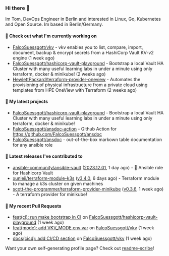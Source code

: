 ### Hi there 👋

Im Tom, DevOps Engineer in Berlin and interested in Linux, Go, Kubernetes and Open Source.
Im based in Berlin/Germany.

#### 👷 Check out what I'm currently working on

- [FalcoSuessgott/vkv](https://github.com/FalcoSuessgott/vkv) - vkv enables you to list, compare, import, document, backup &amp; encrypt secrets from a HashiCorp Vault KV-v2 engine (1 week ago)
- [FalcoSuessgott/hashicorp-vault-playground](https://github.com/FalcoSuessgott/hashicorp-vault-playground) - Bootstrap a local Vault HA Cluster with many useful learning labs in under a minute using only terraform, docker &amp; minikube! (2 weeks ago)
- [HewlettPackard/terraform-provider-oneview](https://github.com/HewlettPackard/terraform-provider-oneview) - Automates the provisioning of physical infrastructure from a private cloud using templates from HPE OneView with Terraform (2 weeks ago)

#### 🌱 My latest projects

- [FalcoSuessgott/hashicorp-vault-playground](https://github.com/FalcoSuessgott/hashicorp-vault-playground) - Bootstrap a local Vault HA Cluster with many useful learning labs in under a minute using only terraform, docker &amp; minikube!
- [FalcoSuessgott/ansdoc-action](https://github.com/FalcoSuessgott/ansdoc-action) - Github Action for https://github.com/FalcoSuessgott/ansdoc
- [FalcoSuessgott/ansdoc](https://github.com/FalcoSuessgott/ansdoc) - out-of-the-box markown table documentation for any ansible role

#### 🔭 Latest releases I've contributed to

- [ansible-community/ansible-vault](https://github.com/ansible-community/ansible-vault) ([2023.12.01](https://github.com/ansible-community/ansible-vault/releases/tag/2023.12.01), 1 day ago) - :key: Ansible role for Hashicorp Vault
- [xunleii/terraform-module-k3s](https://github.com/xunleii/terraform-module-k3s) ([v3.4.0](https://github.com/xunleii/terraform-module-k3s/releases/tag/v3.4.0), 6 days ago) - Terraform module to manage a k3s cluster on given machines
- [scott-the-programmer/terraform-provider-minikube](https://github.com/scott-the-programmer/terraform-provider-minikube) ([v0.3.6](https://github.com/scott-the-programmer/terraform-provider-minikube/releases/tag/v0.3.6), 1 week ago) - A terraform provider for minikube!

#### 🔨 My recent Pull Requests

- [feat(ci): run make bootstrap in CI](https://github.com/FalcoSuessgott/hashicorp-vault-playground/pull/24) on [FalcoSuessgott/hashicorp-vault-playground](https://github.com/FalcoSuessgott/hashicorp-vault-playground) (1 week ago)
- [feat(mode): add VKV_MODE env var](https://github.com/FalcoSuessgott/vkv/pull/190) on [FalcoSuessgott/vkv](https://github.com/FalcoSuessgott/vkv) (1 week ago)
- [docs(cicd): add CI/CD section](https://github.com/FalcoSuessgott/vkv/pull/189) on [FalcoSuessgott/vkv](https://github.com/FalcoSuessgott/vkv) (1 week ago)

Want your own self-generating profile page? Check out [readme-scribe](https://github.com/muesli/readme-scribe)!